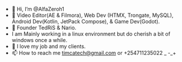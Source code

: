 - 👋 Hi, I’m @AlfaZeroh1
- 👀 Video Editor(AE & Filmora), Web Dev (HTMX, Trongate, MySQL), Android Dev(Kotlin, JetPack Compose), & Game Dev(Godot).
- 🌱 Founder TedRiS & Nario.
- I am Mainly working in a linux environment but do cherish a bit of windows once a while.
- 💞️ I love my job and my clients.
- 📫 How to reach me timcatech@gmail.com or +254711235022
_
-_+


<!---
AlfaZeroh1/AlfaZeroh1 is a ✨ special ✨ repository because its `README.md` (this file) appears on your GitHub profile.
You can click the Preview link to take a look at your changes.
--->
